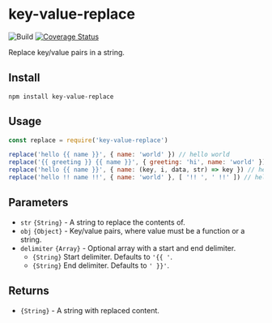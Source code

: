 # key-value-replace

![Build](https://github.com/electerious/key-value-replace/workflows/Build/badge.svg) [![Coverage Status](https://coveralls.io/repos/github/electerious/key-value-replace/badge.svg?branch=master)](https://coveralls.io/github/Malvid/components-lookup?branch=master)

Replace key/value pairs in a string.

## Install

```
npm install key-value-replace
```

## Usage

```js
const replace = require('key-value-replace')

replace('hello {{ name }}', { name: 'world' }) // hello world
replace('{{ greeting }} {{ name }}', { greeting: 'hi', name: 'world' }) // hi world
replace('hello {{ name }}', { name: (key, i, data, str) => key }) // hello name
replace('hello !! name !!', { name: 'world' }, [ '!! ', ' !!' ]) // hello world
```

## Parameters

- `str` `{String}` - A string to replace the contents of.
- `obj` `{Object}` - Key/value pairs, where value must be a function or a string.
- `delimiter` `{Array}` - Optional array with a start and end delimiter.
	- `{String}` Start delimiter. Defaults to `'{{ '`.
	- `{String}` End delimiter. Defaults to `' }}'`.

## Returns

- `{String}` - A string with replaced content.